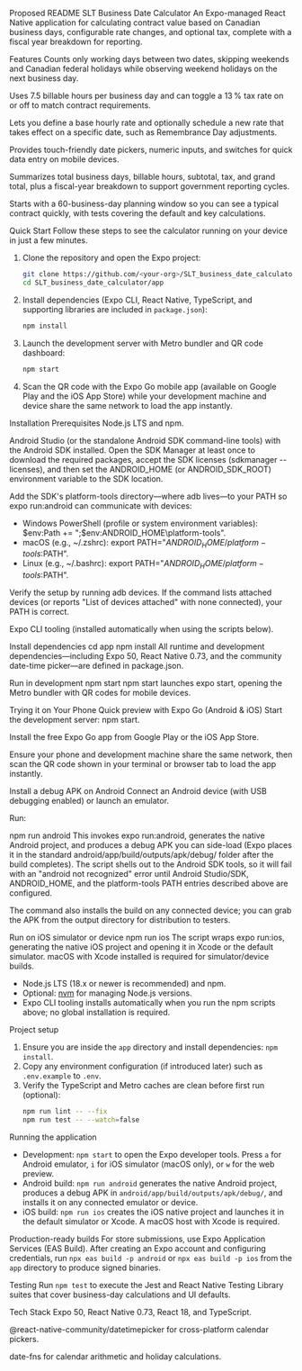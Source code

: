 Proposed README
SLT Business Date Calculator
An Expo-managed React Native application for calculating contract value based on Canadian business days, configurable rate changes, and optional tax, complete with a fiscal year breakdown for reporting.

Features
Counts only working days between two dates, skipping weekends and Canadian federal holidays while observing weekend holidays on the next business day.

Uses 7.5 billable hours per business day and can toggle a 13 % tax rate on or off to match contract requirements.

Lets you define a base hourly rate and optionally schedule a new rate that takes effect on a specific date, such as Remembrance Day adjustments.

Provides touch-friendly date pickers, numeric inputs, and switches for quick data entry on mobile devices.

Summarizes total business days, billable hours, subtotal, tax, and grand total, plus a fiscal-year breakdown to support government reporting cycles.

Starts with a 60-business-day planning window so you can see a typical contract quickly, with tests covering the default and key calculations.

Quick Start
Follow these steps to see the calculator running on your device in just a few minutes.

1. Clone the repository and open the Expo project:
   ```bash
   git clone https://github.com/<your-org>/SLT_business_date_calculator.git
   cd SLT_business_date_calculator/app
   ```
2. Install dependencies (Expo CLI, React Native, TypeScript, and supporting libraries are included in `package.json`):
   ```bash
   npm install
   ```
3. Launch the development server with Metro bundler and QR code dashboard:
   ```bash
   npm start
   ```
4. Scan the QR code with the Expo Go mobile app (available on Google Play and the iOS App Store) while your development machine and device share the same network to load the app instantly.

Installation
Prerequisites
Node.js LTS and npm.

Android Studio (or the standalone Android SDK command-line tools) with the Android SDK installed. Open the SDK Manager at least once to download the required packages, accept the SDK licenses (sdkmanager --licenses), and then set the ANDROID_HOME (or ANDROID_SDK_ROOT) environment variable to the SDK location.

Add the SDK's platform-tools directory—where adb lives—to your PATH so expo run:android can communicate with devices:

- Windows PowerShell (profile or system environment variables): $env:Path += ";$env:ANDROID_HOME\platform-tools".
- macOS (e.g., ~/.zshrc): export PATH="$ANDROID_HOME/platform-tools:$PATH".
- Linux (e.g., ~/.bashrc): export PATH="$ANDROID_HOME/platform-tools:$PATH".

Verify the setup by running adb devices. If the command lists attached devices (or reports "List of devices attached" with none connected), your PATH is correct.

Expo CLI tooling (installed automatically when using the scripts below).

Install dependencies
cd app
npm install
All runtime and development dependencies—including Expo 50, React Native 0.73, and the community date-time picker—are defined in package.json.

Run in development
npm start
npm start launches expo start, opening the Metro bundler with QR codes for mobile devices.

Trying it on Your Phone
Quick preview with Expo Go (Android & iOS)
Start the development server: npm start.

Install the free Expo Go app from Google Play or the iOS App Store.

Ensure your phone and development machine share the same network, then scan the QR code shown in your terminal or browser tab to load the app instantly.

Install a debug APK on Android
Connect an Android device (with USB debugging enabled) or launch an emulator.

Run:

npm run android
This invokes expo run:android, generates the native Android project, and produces a debug APK you can side-load (Expo places it in the standard android/app/build/outputs/apk/debug/ folder after the build completes). The script shells out to the Android SDK tools, so it will fail with an "android not recognized" error until Android Studio/SDK, ANDROID_HOME, and the platform-tools PATH entries described above are configured.

The command also installs the build on any connected device; you can grab the APK from the output directory for distribution to testers.

Run on iOS simulator or device
npm run ios
The script wraps expo run:ios, generating the native iOS project and opening it in Xcode or the default simulator. macOS with Xcode installed is required for simulator/device builds.
- Node.js LTS (18.x or newer is recommended) and npm.
- Optional: [nvm](https://github.com/nvm-sh/nvm) for managing Node.js versions.
- Expo CLI tooling installs automatically when you run the npm scripts above; no global installation is required.

Project setup
1. Ensure you are inside the `app` directory and install dependencies: `npm install`.
2. Copy any environment configuration (if introduced later) such as `.env.example` to `.env`.
3. Verify the TypeScript and Metro caches are clean before first run (optional):
   ```bash
   npm run lint -- --fix
   npm run test -- --watch=false
   ```

Running the application
- Development: `npm start` to open the Expo developer tools. Press `a` for Android emulator, `i` for iOS simulator (macOS only), or `w` for the web preview.
- Android build: `npm run android` generates the native Android project, produces a debug APK in `android/app/build/outputs/apk/debug/`, and installs it on any connected emulator or device.
- iOS build: `npm run ios` creates the iOS native project and launches it in the default simulator or Xcode. A macOS host with Xcode is required.

Production-ready builds
For store submissions, use Expo Application Services (EAS Build). After creating an Expo account and configuring credentials, run `npx eas build -p android` or `npx eas build -p ios` from the `app` directory to produce signed binaries.

Testing
Run `npm test` to execute the Jest and React Native Testing Library suites that cover business-day calculations and UI defaults.

Tech Stack
Expo 50, React Native 0.73, React 18, and TypeScript.

@react-native-community/datetimepicker for cross-platform calendar pickers.

date-fns for calendar arithmetic and holiday calculations.

